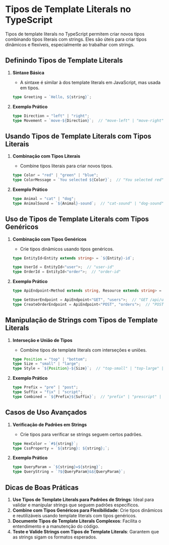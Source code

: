 
# Tipos de Template Literals no TypeScript

Tipos de template literals no TypeScript permitem criar novos tipos combinando tipos literais com strings. Eles são úteis para criar tipos dinâmicos e flexíveis, especialmente ao trabalhar com strings.

## Definindo Tipos de Template Literals

1. **Sintaxe Básica**
   - A sintaxe é similar à dos template literals em JavaScript, mas usada em tipos.
   ```typescript
   type Greeting = `Hello, ${string}`;
   ```

2. **Exemplo Prático**
   ```typescript
   type Direction = "left" | "right";
   type Movement = `move-${Direction}`;  // "move-left" | "move-right"
   ```

## Usando Tipos de Template Literals com Tipos Literais

1. **Combinação com Tipos Literais**
   - Combine tipos literais para criar novos tipos.
   ```typescript
   type Color = "red" | "green" | "blue";
   type ColorMessage = `You selected ${Color}`;  // "You selected red" | "You selected green" | "You selected blue"
   ```

2. **Exemplo Prático**
   ```typescript
   type Animal = "cat" | "dog";
   type AnimalSound = `${Animal}-sound`;  // "cat-sound" | "dog-sound"
   ```

## Uso de Tipos de Template Literals com Tipos Genéricos

1. **Combinação com Tipos Genéricos**
   - Crie tipos dinâmicos usando tipos genéricos.
   ```typescript
   type EntityId<Entity extends string> = `${Entity}-id`;

   type UserId = EntityId<"user">;  // "user-id"
   type OrderId = EntityId<"order">;  // "order-id"
   ```

2. **Exemplo Prático**
   ```typescript
   type ApiEndpoint<Method extends string, Resource extends string> = `${Method} /api/${Resource}`;

   type GetUserEndpoint = ApiEndpoint<"GET", "users">;  // "GET /api/users"
   type CreateOrderEndpoint = ApiEndpoint<"POST", "orders">;  // "POST /api/orders"
   ```

## Manipulação de Strings com Tipos de Template Literals

1. **Interseção e União de Tipos**
   - Combine tipos de template literals com interseções e uniões.
   ```typescript
   type Position = "top" | "bottom";
   type Size = "small" | "large";
   type Style = `${Position}-${Size}`;  // "top-small" | "top-large" | "bottom-small" | "bottom-large"
   ```

2. **Exemplo Prático**
   ```typescript
   type Prefix = "pre" | "post";
   type Suffix = "fix" | "script";
   type Combined = `${Prefix}${Suffix}`;  // "prefix" | "prescript" | "postfix" | "postscript"
   ```

## Casos de Uso Avançados

1. **Verificação de Padrões em Strings**
   - Crie tipos para verificar se strings seguem certos padrões.
   ```typescript
   type HexColor = `#${string}`;
   type CssProperty = `${string}: ${string};`;
   ```

2. **Exemplo Prático**
   ```typescript
   type QueryParam = `${string}=${string}`;
   type QueryString = `?${QueryParam}&${QueryParam}`;
   ```

## Dicas de Boas Práticas

1. **Use Tipos de Template Literals para Padrões de Strings**: Ideal para validar e manipular strings que seguem padrões específicos.
2. **Combine com Tipos Genéricos para Flexibilidade**: Crie tipos dinâmicos e reutilizáveis usando template literals com tipos genéricos.
3. **Documente Tipos de Template Literals Complexos**: Facilita o entendimento e a manutenção do código.
4. **Teste e Valide Strings com Tipos de Template Literals**: Garantem que as strings sigam os formatos esperados.
